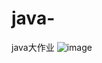 # java-
java大作业
![image](https://github.com/user-attachments/assets/b914dc36-4b73-40dc-8455-71576ec81131)
